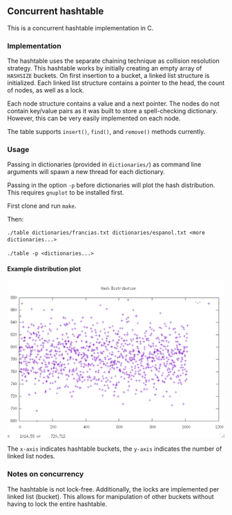 ## Concurrent hashtable

This is a concurrent hashtable implementation in C.

### Implementation

The hashtable uses the separate chaining technique as collision resolution strategy. This hashtable works by initially creating an empty array of `HASHSIZE` buckets. On first insertion to a bucket, a linked list structure is initialized. Each linked list structure contains a pointer to the head, the count of nodes, as well as a lock.

Each node structure contains a value and a next pointer. The nodes do not contain key/value pairs as it was built to store a spell-checking dictionary. However, this can be very easily implemented on each node.

The table supports `insert()`, `find()`, and `remove()` methods currently. 

### Usage

Passing in dictionaries (provided in `dictionaries/`) as command line arguments will spawn a new thread for each dictionary.

Passing in the option `-p` before dictionaries will plot the hash distribution. This requires `gnuplot` to be installed first.

First clone and run `make`.

Then:
```
./table dictionaries/francias.txt dictionaries/espanol.txt <more dictionaries...>

./table -p <dictionaries...>
```

#### Example distribution plot
![Distribution Plot](distribution.png)

The `x-axis` indicates hashtable buckets, the `y-axis` indicates the number of linked list nodes.

### Notes on concurrency

The hashtable is not lock-free. Additionally, the locks are implemented per linked list (bucket). This allows for manipulation of other buckets without having to lock the entire hashtable.
